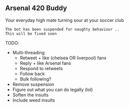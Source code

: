 ## Arsenal 420 Buddy
Your everyday high mate turning sour at your soccer club

```
The bot has been suspended for naughty behaviour ..
This will be fixed soon
```

TODO:
- Multi-threading
    - Retweet + like (chelsea OR liverpool) fans
    - Reply + like Arsenal fans 
    - Respond to retweets
    - Follow back
    - Bulk following?
- Remove suspension 
- Figure out what you can do legally (lol)
- Soften the insults
- Include weed insults

